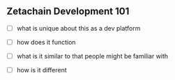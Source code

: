 ## Zetachain Development 101

- [ ] what is unique about this as a dev platform
- [ ] how does it function
- [ ] what is it similar to that people might be familiar with
- [ ] how is it different

